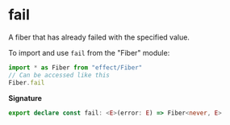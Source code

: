 # fail

A fiber that has already failed with the specified value.

To import and use `fail` from the "Fiber" module:

```ts
import * as Fiber from "effect/Fiber"
// Can be accessed like this
Fiber.fail
```

**Signature**

```ts
export declare const fail: <E>(error: E) => Fiber<never, E>
```
